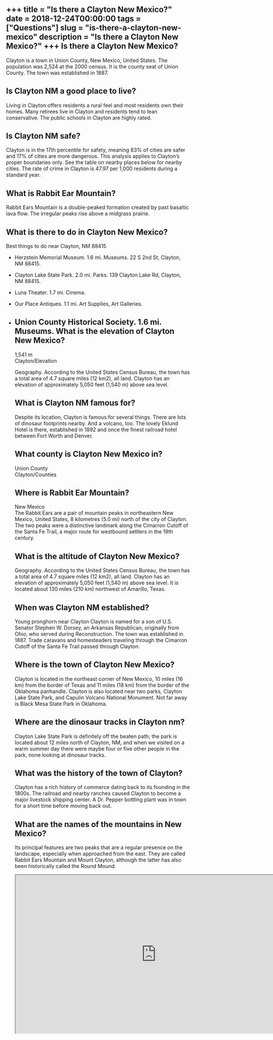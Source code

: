 +++
title = "Is there a Clayton New Mexico?"
date = 2018-12-24T00:00:00
tags = ["Questions"]
slug = "is-there-a-clayton-new-mexico"
description = "Is there a Clayton New Mexico?"
+++
Is there a Clayton New Mexico?
------------------------------

Clayton is a town in Union County, New Mexico, United States. The population was 2,524 at the 2000 census. It is the county seat of Union County. The town was established in 1887.

Is Clayton NM a good place to live?
-----------------------------------

Living in Clayton offers residents a rural feel and most residents own their homes. Many retirees live in Clayton and residents tend to lean conservative. The public schools in Clayton are highly rated.

Is Clayton NM safe?
-------------------

Clayton is in the 17th percentile for safety, meaning 83% of cities are safer and 17% of cities are more dangerous. This analysis applies to Clayton’s proper boundaries only. See the table on nearby places below for nearby cities. The rate of crime in Clayton is 47.97 per 1,000 residents during a standard year.

What is Rabbit Ear Mountain?
----------------------------

Rabbit Ears Mountain is a double-peaked formation created by past basaltic lava flow. The irregular peaks rise above a midgrass prairie.

What is there to do in Clayton New Mexico?
------------------------------------------

Best things to do near Clayton, NM 88415

- Herzstein Memorial Museum. 1.6 mi. Museums. 22 S 2nd St, Clayton, NM 88415.
- Clayton Lake State Park. 2.0 mi. Parks. 139 Clayton Lake Rd, Clayton, NM 88415.
- Luna Theater. 1.7 mi. Cinema.
- Our Place Antiques. 1.1 mi. Art Supplies, Art Galleries.
- Union County Historical Society. 1.6 mi. Museums. What is the elevation of Clayton New Mexico?
    --------------------------------------------
    
    1,541 m  
    Clayton/Elevation
    
    Geography. According to the United States Census Bureau, the town has a total area of 4.7 square miles (12 km2), all land. Clayton has an elevation of approximately 5,050 feet (1,540 m) above sea level.
    
    What is Clayton NM famous for?
    ------------------------------
    
    Despite its location, Clayton is famous for several things. There are lots of dinosaur footprints nearby. And a volcano, too. The lovely Eklund Hotel is there, established in 1892 and once the finest railroad hotel between Fort Worth and Denver.
    
    What county is Clayton New Mexico in?
    -------------------------------------
    
    Union County  
    Clayton/Counties
    
    Where is Rabbit Ear Mountain?
    -----------------------------
    
    New Mexico  
    The Rabbit Ears are a pair of mountain peaks in northeastern New Mexico, United States, 8 kilometres (5.0 mi) north of the city of Clayton. The two peaks were a distinctive landmark along the Cimarron Cutoff of the Santa Fe Trail, a major route for westbound settlers in the 19th century.
    
    What is the altitude of Clayton New Mexico?
    -------------------------------------------
    
    Geography. According to the United States Census Bureau, the town has a total area of 4.7 square miles (12 km2), all land. Clayton has an elevation of approximately 5,050 feet (1,540 m) above sea level. It is located about 130 miles (210 km) northwest of Amarillo, Texas.
    
    When was Clayton NM established?
    --------------------------------
    
    Young pronghorn near Clayton Clayton is named for a son of U.S. Senator Stephen W. Dorsey, an Arkansas Republican, originally from Ohio, who served during Reconstruction. The town was established in 1887. Trade caravans and homesteaders traveling through the Cimarron Cutoff of the Santa Fe Trail passed through Clayton.
    
    Where is the town of Clayton New Mexico?
    ----------------------------------------
    
    Clayton is located in the northeast corner of New Mexico, 10 miles (16 km) from the border of Texas and 11 miles (18 km) from the border of the Oklahoma panhandle. Clayton is also located near two parks, Clayton Lake State Park, and Capulin Volcano National Monument. Not far away is Black Mesa State Park in Oklahoma.
    
    Where are the dinosaur tracks in Clayton nm?
    --------------------------------------------
    
    Clayton Lake State Park is definitely off the beaten path; the park is located about 12 miles north of Clayton, NM, and when we visited on a warm summer day there were maybe four or five other people in the park, none looking at dinosaur tracks.
    
    What was the history of the town of Clayton?
    --------------------------------------------
    
    Clayton has a rich history of commerce dating back to its founding in the 1800s. The railroad and nearby ranches caused Clayton to become a major livestock shipping center. A Dr. Pepper bottling plant was in town for a short time before moving back out.
    
    What are the names of the mountains in New Mexico?
    --------------------------------------------------
    
    Its principal features are two peaks that are a regular presence on the landscape, especially when approached from the east. They are called Rabbit Ears Mountain and Mount Clayton, although the latter has also been historically called the Round Mound.
    
    <iframe allow="accelerometer; autoplay; clipboard-write; encrypted-media; gyroscope; picture-in-picture" allowfullscreen="" class="__youtube_prefs__  epyt-is-override  no-lazyload" data-no-lazy="1" data-origheight="433" data-origwidth="770" data-skipgform_ajax_framebjll="" height="433" id="_ytid_37506" loading="lazy" src="https://www.youtube.com/embed/PARxrd3XJ4I?enablejsapi=1&autoplay=0&cc_load_policy=0&cc_lang_pref=&iv_load_policy=1&loop=0&modestbranding=0&rel=1&fs=1&playsinline=0&autohide=2&theme=dark&color=red&controls=1&" title="YouTube player" width="770"></iframe>